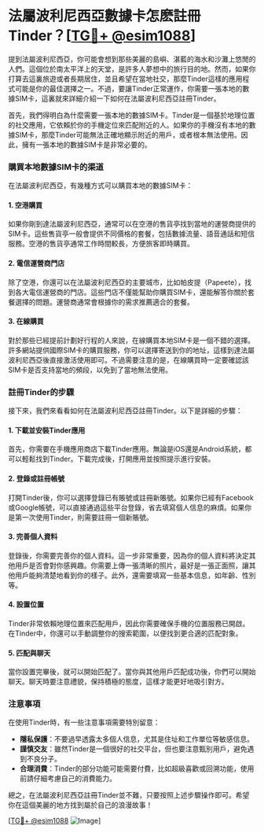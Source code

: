 # 法屬波利尼西亞數據卡怎麽註冊Tinder？[[TG💪+ @esim1088](https://t.me/s/esim1088)]

提到法屬波利尼西亞，你可能會想到那些美麗的島嶼、湛藍的海水和沙灘上悠閒的人們。這個位於南太平洋上的天堂，是許多人夢想中的旅行目的地。然而，如果你打算去這裏旅遊或者長期居住，並且希望在當地社交，那麼Tinder這樣的應用程式可能是你的最佳選擇之一。不過，要讓Tinder正常運作，你需要一張本地的數據SIM卡，這裏就來詳細介紹一下如何在法屬波利尼西亞註冊Tinder。

首先，我們得明白為什麼需要一張本地的數據SIM卡。Tinder是一個基於地理位置的社交應用，它依賴於你的手機定位來匹配附近的人。如果你的手機沒有本地的數據SIM卡，那麼Tinder可能無法正確地顯示附近的用戶，或者根本無法使用。因此，擁有一張本地的數據SIM卡是非常必要的。

### 購買本地數據SIM卡的渠道

在法屬波利尼西亞，有幾種方式可以購買本地的數據SIM卡：

#### 1. 空港購買

如果你剛到達法屬波利尼西亞，通常可以在空港的售貨亭找到當地的運營商提供的SIM卡。這些售貨亭一般會提供不同價格的套餐，包括數據流量、語音通話和短信服務。空港的售貨亭通常工作時間較長，方便旅客即時購買。

#### 2. 電信運營商門店

除了空港，你還可以在法屬波利尼西亞的主要城市，比如帕皮提（Papeete），找到各大電信運營商的門店。這些門店不僅能幫助你購買SIM卡，還能解答你關於套餐選擇的問題。運營商通常會根據你的需求推薦適合的套餐。

#### 3. 在線購買

對於那些已經提前計劃好行程的人來說，在線購買本地SIM卡是一個不錯的選擇。許多網站提供國際SIM卡的購買服務，你可以選擇寄送到你的地址，這樣到達法屬波利尼西亞後直接激活使用即可。不過需要注意的是，在線購買時一定要確認該SIM卡是否支持當地的頻段，以免到了當地無法使用。

### 註冊Tinder的步驟

接下來，我們來看看如何在法屬波利尼西亞註冊Tinder。以下是詳細的步驟：

#### 1. 下載並安裝Tinder應用

首先，你需要在手機應用商店下載Tinder應用。無論是iOS還是Android系統，都可以輕鬆找到Tinder。下載完成後，打開應用並按照提示進行安裝。

#### 2. 登錄或註冊帳號

打開Tinder後，你可以選擇登錄已有賬號或註冊新賬號。如果你已經有Facebook或Google帳號，可以直接通過這些平台登錄，省去填寫個人信息的麻煩。如果你是第一次使用Tinder，則需要註冊一個新賬號。

#### 3. 完善個人資料

登錄後，你需要完善你的個人資料。這一步非常重要，因為你的個人資料將決定其他用戶是否會對你感興趣。你需要上傳一張清晰的照片，最好是一張正面照，讓其他用戶能夠清楚地看到你的樣子。此外，還需要填寫一些基本信息，如年齡、性別等。

#### 4. 設置位置

Tinder非常依賴地理位置來匹配用戶，因此你需要確保手機的位置服務已開啟。在Tinder中，你還可以手動調整你的搜索範圍，以便找到更合適的匹配對象。

#### 5. 匹配與聊天

當你設置完畢後，就可以開始匹配了。當你與其他用戶匹配成功後，你們可以開始聊天。聊天時要注意禮貌，保持積極的態度，這樣才能更好地吸引對方。

### 注意事項

在使用Tinder時，有一些注意事項需要特別留意：

- **隱私保護**：不要過早透露太多個人信息，尤其是住址和工作單位等敏感信息。
- **謹慎交友**：雖然Tinder是一個很好的社交平台，但也要注意甄別用戶，避免遇到不良分子。
- **合理消費**：Tinder的部分功能可能需要付費，比如超級喜歡或回溯功能，使用前請仔細考慮自己的消費能力。

總之，在法屬波利尼西亞註冊Tinder並不難，只要按照上述步驟操作即可。希望你在這個美麗的地方找到屬於自己的浪漫故事！

[[TG💪+ @esim1088](https://t.me/s/esim1088) ![Image](https://i.postimg.cc/4NQfJmqS/Snipaste-2025-05-13-00-14-12.png)]